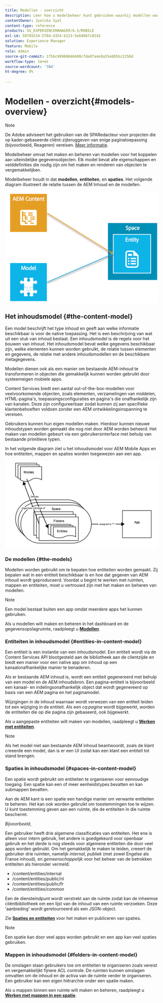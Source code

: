 ```yaml
---
title: Modellen - overzicht
description: Leer hoe u modelbeheer kunt gebruiken waarbij modellen worden gemaakt en beheerd voor het koppelen aan uiteindelijke gegevensobjecten.
contentOwner: Jyotika Syal
content-type: reference
products: SG_EXPERIENCEMANAGER/6.5/MOBILE
exl-id: 50785534-5784-4354-b123-5e640b7c0242
solution: Experience Manager
feature: Mobile
role: Admin
source-git-commit: 1f56c99980846400cfde8fa4e9a55e885bc2258d
workflow-type: tm+mt
source-wordcount: '784'
ht-degree: 0%

---
```


# Modellen - overzicht{#models-overview}

>[!NOTE]
>
>De Adobe adviseert het gebruiken van de SPARedacteur voor projecten die op kader-gebaseerde cliënt-zijteruggeven van enige paginatoepassing (bijvoorbeeld, Reageren) vereisen. [Meer informatie](/help/sites-developing/spa-overview.md).

Modelbeheer omvat het maken en beheren van modellen voor het koppelen aan uiteindelijke gegevensobjecten. Elk model bevat alle eigenschappen en velddefinities die nodig zijn om het maken en renderen van objecten te vergemakkelijken.

Modelbeheer houdt in dat **modellen**, **entiteiten**, en **spaties**. Het volgende diagram illustreert de relatie tussen de AEM Inhoud en de modellen.

![chlimage_1-81](assets/chlimage_1-81.png)

## Het inhoudsmodel {#the-content-model}

Een model beschrijft het type inhoud en geeft aan welke informatie beschikbaar is voor de native toepassing. Het is een beschrijving van wat uit een stuk van inhoud bestaat. Een inhoudsmodel is de regels voor het bouwen van inhoud. Het inhoudsmodel bevat welke gegevens beschikbaar zijn, welke elementen kunnen worden gebruikt, de relatie tussen elementen en gegevens, de relatie met andere inhoudsmodellen en de beschikbare metagegevens.

Modellen dienen ook als een manier om bestaande AEM-inhoud te transformeren in objecten die gemakkelijk kunnen worden gebruikt door systeemeigen mobiele apps.

Content Services biedt een aantal out-of-the-box-modellen voor veelvoorkomende objecten, zoals elementen, verzamelingen van middelen, HTML-pagina&#39;s, toepassingsconfiguraties en pagina&#39;s die onafhankelijk zijn van kanalen. Deze zijn configureerbaar zodat kunnen zij aan specifieke klantenbehoeften voldoen zonder een AEM ontwikkelingsinspanning te vereisen.

Gebruikers kunnen hun eigen modellen maken. Hierdoor kunnen nieuwe inhoudstypen worden gemaakt die nog niet door AEM worden beheerd. Het maken van modellen gebeurt via een gebruikersinterface met behulp van bestaande primitieve typen.

In het volgende diagram ziet u het inhoudsmodel voor AEM Mobile Apps en hoe entiteiten, mappen en spaties worden toegewezen aan een app.

![chlimage_1-82](assets/chlimage_1-82.png)

### De modellen {#the-models}

Modellen worden gebruikt om te bepalen hoe entiteiten worden gemaakt. Zij bepalen wat in een entiteit beschikbaar is en hoe dat gegeven van AEM inhoud wordt geproduceerd. Voordat u begint te werken met ruimten, mappen en entiteiten, moet u vertrouwd zijn met het maken en beheren van modellen.

>[!NOTE]
>
>Een model bestaat buiten een app omdat meerdere apps het kunnen gebruiken.
>

Als u modellen wilt maken en beheren in het dashboard en de gegevensopslagruimte, raadpleegt u **[Modellen](/help/mobile/administer-mobile-apps.md)**.

### Entiteiten in inhoudsmodel {#entities-in-content-model}

Een entiteit is een instantie van een inhoudsmodel. Een entiteit wordt via de Content Services API blootgesteld aan de bibliotheek aan de clientzijde en biedt een manier voor een native app om inhoud op een kanaalonafhankelijke manier te benaderen.

Als er bestaande AEM inhoud is, wordt een entiteit gegenereerd met behulp van een model en de AEM inhoudsbron. Een pagina-entiteit is bijvoorbeeld een kanaal- en indelingsonafhankelijk object dat wordt gegenereerd op basis van een AEM pagina en het paginamodel.

Wijzigingen in de inhoud waarnaar wordt verwezen van een entiteit leiden tot een wijziging in de entiteit. Als een *cq:pagina* wordt bijgewerkt, worden de entiteiten die op die pagina zijn gebaseerd, ook bijgewerkt.

Als u aangepaste entiteiten wilt maken van modellen, raadpleegt u **[Werken met entiteiten](/help/mobile/spaces-and-entities.md)**.

>[!NOTE]
>
>Als het model niet aan bestaande AEM inhoud beantwoordt, zoals de klant creeerde een model, dan is er een UI zodat kan een klant een entiteit tot stand brengen.
>

### Spaties in inhoudsmodel {#spaces-in-content-model}

Een spatie wordt gebruikt om entiteiten te organiseren voor eenvoudige toegang. Een spatie kan een of meer eenheidstypes bevatten en kan submappen bevatten.

Aan de AEM kant is een spatie een handige manier om verwante entiteiten te beheren. Het kan ook worden gebruikt om toestemmingen toe te wijzen. U kunt toestemming geven aan een ruimte, die de entiteiten in die ruimte beschermt.

*Bijvoorbeeld*,

Een gebruiker heeft drie algemene classificaties van entiteiten. Het ene is alleen voor intern gebruik, het andere is goedgekeurd voor openbaar gebruik en het derde is nog steeds voor algemene entiteiten die door veel apps worden gebruikt. Om het gemakkelijk te maken te leiden, creeert de gebruiker drie ruimten, namelijk *internal*, *publiek* (met zowel Engelse als Franse inhoud), en *gemeenschappelijk* voor het beheer van de betrokken entiteiten als hieronder vermeld:

* /content/entities/internal
* /content/entities/public/nl
* /content/entities/public/fr
* /content/entities/common

Een de diensteindpunt wordt verstrekt aan de ruimte zodat kan de inheemse cliëntbibliotheek om een lijst van de inhoud van een ruimte verzoeken. Deze &#39;aanbieding&#39; wordt geretourneerd als een JSON-object.

Zie **[Spaties en entiteiten](/help/mobile/spaces-and-entities.md)** voor het maken en publiceren van spaties.

>[!NOTE]
>
>Een spatie kan door veel apps worden gebruikt en een app kan veel spaties gebruiken.

### Mappen in inhoudsmodel {#folders-in-content-model}

De omslagen staan gebruikers toe om entiteiten te organiseren zoals vereist en vergemakkelijkt fijnere ACL controle. De ruimten kunnen omslagen omvatten om de inhoud en de activa van de ruimte verder te organiseren. Een gebruiker kan een eigen hiërarchie onder een spatie maken.

Als u mappen binnen een ruimte wilt maken en beheren, raadpleegt u **[Werken met mappen in een spatie](/help/mobile/spaces-and-entities.md)**.
